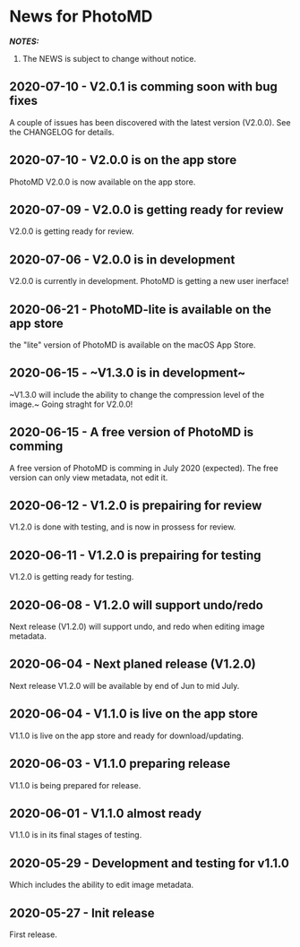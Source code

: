 # News for PhotoMD

_**NOTES:**_
 1. The NEWS is subject to change without notice.

## 2020-07-10 - V2.0.1 is comming soon with bug fixes

A couple of issues has been discovered with the latest version (V2.0.0). See the CHANGELOG for details.

## 2020-07-10 - V2.0.0 is on the app store

PhotoMD V2.0.0 is now available on the app store.

## 2020-07-09 - V2.0.0 is getting ready for review

V2.0.0 is getting ready for review.

## 2020-07-06 - V2.0.0 is in development

V2.0.0 is currently in development. PhotoMD is getting a new user inerface!

## 2020-06-21 - PhotoMD-lite is available on the app store

the "lite" version of PhotoMD is available on the macOS App Store.

## 2020-06-15 - ~V1.3.0 is in development~

~V1.3.0 will include the ability to change the compression level of the image.~ Going straght for V2.0.0!

## 2020-06-15 - A free version of PhotoMD is comming

A free version of PhotoMD is comming in July 2020 (expected). The free version can only view metadata, not edit it.

## 2020-06-12 - V1.2.0 is prepairing for review

V1.2.0 is done with testing, and is now in prossess for review.

## 2020-06-11 - V1.2.0 is prepairing for testing

V1.2.0 is getting ready for testing.

## 2020-06-08 - V1.2.0 will support undo/redo

Next release (V1.2.0) will support undo, and redo when editing image metadata.

## 2020-06-04 - Next planed release (V1.2.0)

Next release V1.2.0 will be available by end of Jun to mid July.

## 2020-06-04 - V1.1.0 is live on the app store

V1.1.0 is live on the app store and ready for download/updating.

## 2020-06-03 - V1.1.0 preparing release

V1.1.0 is being prepared for release.

## 2020-06-01 - V1.1.0 almost ready

V1.1.0 is in its final stages of testing.

## 2020-05-29 - Development and testing for v1.1.0

Which includes the ability to edit image metadata.

## 2020-05-27 - Init release

First release.


